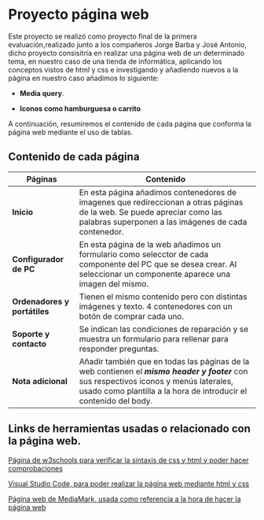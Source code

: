 # Proyecto página web
Este proyecto se realizó como proyecto final de la primera evaluación,realizado junto a los compañeros Jorge Barba y José Antonio, dicho proyecto consisitría en realizar una página web de un determinado tema, en nuestro caso de una tienda de informática, aplicando los conceptos vistos de html y css e investigando y añadiendo nuevos a la página en nuestro caso añadimos lo siguiente:

 - **Media query**.
 
 - **Iconos como hamburguesa o carrito**

 A continuación, resumiremos el contenido de cada página que conforma la página web mediante el uso de tablas.

 ## Contenido de cada página

 | Páginas | Contenido |
 | ---------------------|---------------------------- |
 | **Inicio** | En esta página añadimos contenedores de imagenes que redireccionan a otras páginas de la web. Se puede apreciar como las palabras superponen a las imágenes de cada contenedor.
 | **Configurador de PC** | En esta página de la web añadimos un formulario como selecctor de cada componente del PC que se desea crear. Al seleccionar un componente aparece una imagen del mismo. |
 | **Ordenadores y portátiles** | Tienen el mismo contenido pero con distintas imágenes y texto. 4 contenedores con un botón de comprar cada uno. |
 | **Soporte y contacto** | Se indican las condiciones de reparación y se muestra un formulario para rellenar para responder preguntas.|
 | **Nota adicional** | Añadir también que en todas las páginas de la web contienen el ***mismo header y footer*** con sus respectivos iconos y menús laterales, usado como plantilla a la hora de introducir el contenido del body. |**Nota adicional** | Añadir también que en todas las páginas de la web contienen el ***mismo header y footer*** con sus respectivos iconos y menús laterales, usado como plantilla a la hora de introducir el contenido del body. |




 ## Links de herramientas usadas o relacionado con la página web.
[ Página de w3schools para verificar la sintaxis de css y html y poder hacer comprobaciones](https://www.w3schools.com/)

[ Visual Studio Code, para poder realizar la página web mediante html y css](https://code.visualstudio.com/)

[Página web de MediaMark, usada como referencia a la hora de hacer la página web](https://www.mediamarkt.es/es?ds_rl=1275860&gad_source=1&gclid=Cj0KCQiA4rK8BhD7ARIsAFe5LXLWIoxJs6jgapvDAR1Hy4M4PxuXAxkz2TQmy7Rx1qAZ3VPO-BEAs_YaAr-EEALw_wcB&gclsrc=aw.ds&utm_campaign=rt_search_brand_nsp_na_MM-ES-S-G-BRAND-TEXT-BRAND-PURE.BRAND-ALL-ALL&utm_medium=cpc&utm_source=google)
 
 

 
